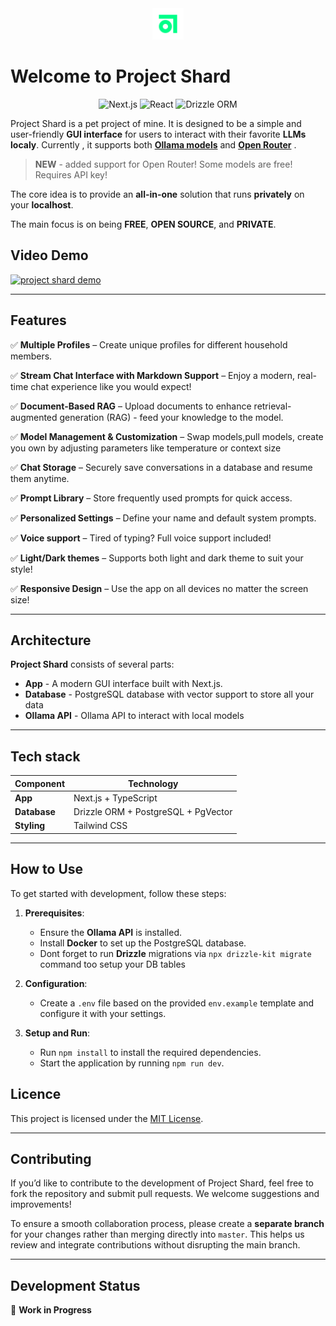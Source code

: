 <div align="center" ><img src="./public/logo.svg" width="50px" /></div>

# **Welcome to Project Shard**

<p align="center">
   <img src="https://img.shields.io/badge/Next.js-15.1.6-green" alt="Next.js">
  <img src="https://img.shields.io/badge/React-19.0.0-green" alt="React">
  <img src="https://img.shields.io/badge/Drizzle ORM-0.39.3-blue" alt="Drizzle ORM">

</p>

Project Shard is a pet project of mine. It is designed to be a simple and user-friendly **GUI interface** for users to interact with their favorite **LLMs localy**.
Currently , it supports both [**Ollama models**](https://ollama.com/search) and [**Open Router**](https://openrouter.ai/) .

> **NEW** - added support for Open Router! Some models are free! Requires API key!

The core idea is to provide an **all-in-one** solution that runs **privately** on your **localhost**.

The main focus is on being **FREE**, **OPEN SOURCE**, and **PRIVATE**.

## **Video Demo**

[![project shard demo](https://img.youtube.com/vi/9BE6c-0AB0E/0.jpg)](https://www.youtube.com/watch?v=9BE6c-0AB0E)

---

## **Features**

✅ **Multiple Profiles** – Create unique profiles for different household members.

✅ **Stream Chat Interface with Markdown Support** – Enjoy a modern, real-time chat experience like you would expect!

✅ **Document-Based RAG** – Upload documents to enhance retrieval-augmented generation (RAG) - feed your knowledge to the model.

✅ **Model Management & Customization** – Swap models,pull models, create you own by adjusting parameters like temperature or context size

✅ **Chat Storage** – Securely save conversations in a database and resume them anytime.

✅ **Prompt Library** – Store frequently used prompts for quick access.

✅ **Personalized Settings** – Define your name and default system prompts.

✅ **Voice support** – Tired of typing? Full voice support included!

✅ **Light/Dark themes** – Supports both light and dark theme to suit your style!

✅ **Responsive Design** – Use the app on all devices no matter the screen size!

---

## **Architecture**

**Project Shard** consists of several parts:

- **App** - A modern GUI interface built with Next.js.
- **Database** - PostgreSQL database with vector support to store all your data
- **Ollama API** - Ollama API to interact with local models

---

## **Tech stack**

| Component    | Technology                          |
| ------------ | ----------------------------------- |
| **App**      | Next.js + TypeScript                |
| **Database** | Drizzle ORM + PostgreSQL + PgVector |
| **Styling**  | Tailwind CSS                        |

---

## How to Use

To get started with development, follow these steps:

1. **Prerequisites**:

   - Ensure the **Ollama API** is installed.
   - Install **Docker** to set up the PostgreSQL database.
   - Dont forget to run **Drizzle** migrations via `npx drizzle-kit migrate` command too setup your DB tables

2. **Configuration**:

   - Create a `.env` file based on the provided `env.example` template and configure it with your settings.

3. **Setup and Run**:
   - Run `npm install` to install the required dependencies.
   - Start the application by running `npm run dev`.

## **Licence**

This project is licensed under the [MIT License](./LICENSE).

---

## **Contributing**

If you’d like to contribute to the development of Project Shard, feel free to fork the repository and submit pull requests. We welcome suggestions and improvements!

To ensure a smooth collaboration process, please create a **separate branch** for your changes rather than merging directly into `master`. This helps us review and integrate contributions without disrupting the main branch.

---

## **Development Status**

🚧 **Work in Progress**
